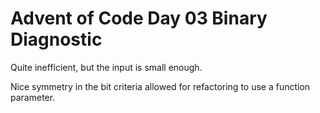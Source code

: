 # Advent of Code Day 03 Binary Diagnostic

Quite inefficient, but the input is small enough.

Nice symmetry in the bit criteria allowed for refactoring to use a function parameter.
